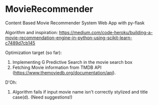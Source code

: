 # MovieRecommender
Content Based Movie Recommender System Web App with py-flask

Algorithm and inspiration: https://medium.com/code-heroku/building-a-movie-recommendation-engine-in-python-using-scikit-learn-c7489d7cb145

Optimization target (so far): 
1. Implementing G Predictive Search in the movie search box
2. Fetching Movie information from TMDB API (https://www.themoviedb.org/documentation/api). 

D'Oh:
1. Algorithm fails if input movie name isn't correctly stylized and title case(d). (Need suggestions!)
